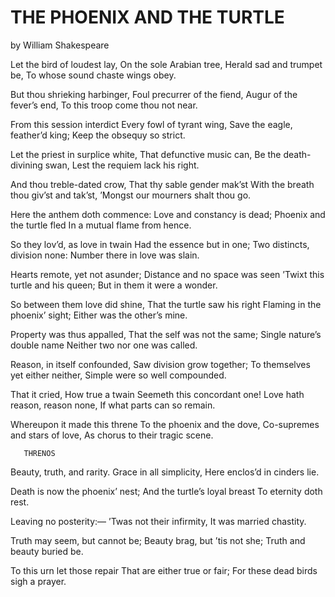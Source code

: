 # THE PHOENIX AND THE TURTLE




by William Shakespeare






Let the bird of loudest lay,
On the sole Arabian tree,
Herald sad and trumpet be,
To whose sound chaste wings obey.

But thou shrieking harbinger,
Foul precurrer of the fiend,
Augur of the fever’s end,
To this troop come thou not near.

From this session interdict
Every fowl of tyrant wing,
Save the eagle, feather’d king;
Keep the obsequy so strict.

Let the priest in surplice white,
That defunctive music can,
Be the death-divining swan,
Lest the requiem lack his right.

And thou treble-dated crow,
That thy sable gender mak’st
With the breath thou giv’st and tak’st,
’Mongst our mourners shalt thou go.

Here the anthem doth commence:
Love and constancy is dead;
Phoenix and the turtle fled
In a mutual flame from hence.

So they lov’d, as love in twain
Had the essence but in one;
Two distincts, division none:
Number there in love was slain.

Hearts remote, yet not asunder;
Distance and no space was seen
’Twixt this turtle and his queen;
But in them it were a wonder.

So between them love did shine,
That the turtle saw his right
Flaming in the phoenix’ sight;
Either was the other’s mine.

Property was thus appalled,
That the self was not the same;
Single nature’s double name
Neither two nor one was called.

Reason, in itself confounded,
Saw division grow together;
To themselves yet either neither,
Simple were so well compounded.

That it cried, How true a twain
Seemeth this concordant one!
Love hath reason, reason none,
If what parts can so remain.

Whereupon it made this threne
To the phoenix and the dove,
Co-supremes and stars of love,
As chorus to their tragic scene.


       THRENOS

Beauty, truth, and rarity.
Grace in all simplicity,
Here enclos’d in cinders lie.

Death is now the phoenix’ nest;
And the turtle’s loyal breast
To eternity doth rest.

Leaving no posterity:—
’Twas not their infirmity,
It was married chastity.

Truth may seem, but cannot be;
Beauty brag, but ’tis not she;
Truth and beauty buried be.

To this urn let those repair
That are either true or fair;
For these dead birds sigh a prayer.



